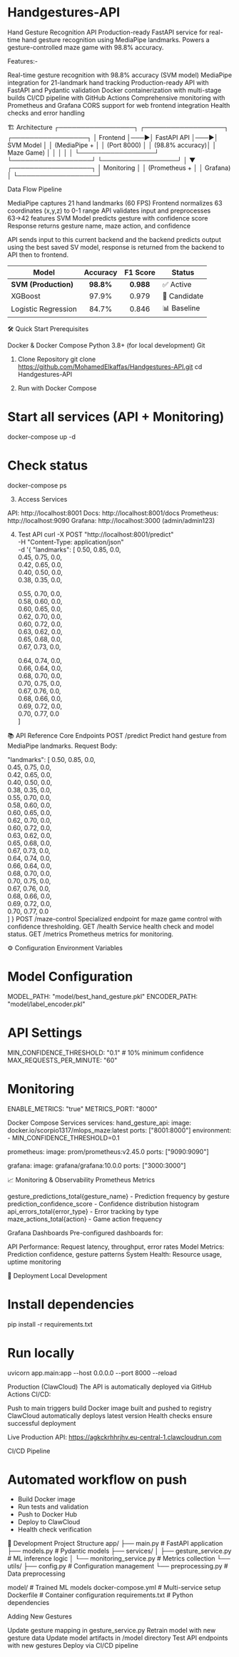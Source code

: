 # Handgestures-API
Hand Gesture Recognition API
Production-ready FastAPI service for real-time hand gesture recognition using MediaPipe landmarks. Powers a gesture-controlled maze game with 98.8% accuracy.

Features:-

Real-time gesture recognition with 98.8% accuracy (SVM model)
MediaPipe integration for 21-landmark hand tracking
Production-ready API with FastAPI and Pydantic validation
Docker containerization with multi-stage builds
CI/CD pipeline with GitHub Actions
Comprehensive monitoring with Prometheus and Grafana
CORS support for web frontend integration
Health checks and error handling

🏗️ Architecture
┌─────────────────┐    ┌──────────────────┐    ┌─────────────────┐
│   Frontend      │───▶│   FastAPI API    │───▶│  SVM Model      │
│ (MediaPipe +    │    │   (Port 8000)    │    │ (98.8% accuracy)│
│  Maze Game)     │    │                  │    │                 │
└─────────────────┘    └──────────────────┘    └─────────────────┘
                              │
                              ▼
                       ┌──────────────────┐
                       │   Monitoring     │
                       │ (Prometheus +    │
                       │   Grafana)       │
                       └──────────────────┘

Data Flow Pipeline

MediaPipe captures 21 hand landmarks (60 FPS)
Frontend normalizes 63 coordinates (x,y,z) to 0-1 range
API validates input and preprocesses 63→42 features
SVM Model predicts gesture with confidence score
Response returns gesture name, maze action, and confidence

API sends input to this current backend and the backend predicts output using the best saved SV model, response is returned from the backend to API then to frontend.

| Model                | Accuracy | F1 Score | Status   |
|----------------------|:--------:|:--------:|----------|
| **SVM (Production)** | **98.8%**| **0.988**| ✅ Active |
| XGBoost              | 97.9%    | 0.979    | 📝 Candidate |
| Logistic Regression  | 84.7%    | 0.846    | 📊 Baseline |

🛠️ Quick Start
Prerequisites

Docker & Docker Compose
Python 3.8+ (for local development)
Git

1. Clone Repository
  git clone https://github.com/MohamedElkaffas/Handgestures-API.git
  cd Handgestures-API

2. Run with Docker Compose
  # Start all services (API + Monitoring)
  docker-compose up -d
  
  # Check status
  docker-compose ps

3. Access Services

API: http://localhost:8001
Docs: http://localhost:8001/docs
Prometheus: http://localhost:9090
Grafana: http://localhost:3000 (admin/admin123)

4. Test API
   curl -X POST "http://localhost:8001/predict" \
  -H "Content-Type: application/json" \
  -d '{
  "landmarks": [
    0.50, 0.85, 0.0,    
    0.45, 0.75, 0.0,    
    0.42, 0.65, 0.0,    
    0.40, 0.50, 0.0,    
    0.38, 0.35, 0.0,    
    
    0.55, 0.70, 0.0,    
    0.58, 0.60, 0.0,    
    0.60, 0.65, 0.0,    
    0.62, 0.70, 0.0,    
    0.60, 0.72, 0.0,    
    0.63, 0.62, 0.0,    
    0.65, 0.68, 0.0,    
    0.67, 0.73, 0.0,    
    
    0.64, 0.74, 0.0,    
    0.66, 0.64, 0.0,    
    0.68, 0.70, 0.0,    
    0.70, 0.75, 0.0,    
    0.67, 0.76, 0.0,    
    0.68, 0.66, 0.0,    
    0.69, 0.72, 0.0,    
    0.70, 0.77, 0.0     
  ]

📚 API Reference
Core Endpoints
POST /predict
Predict hand gesture from MediaPipe landmarks.
Request Body:
  
  "landmarks": [
    0.50, 0.85, 0.0,    
    0.45, 0.75, 0.0,    
    0.42, 0.65, 0.0,    
    0.40, 0.50, 0.0,    
    0.38, 0.35, 0.0,    
    0.55, 0.70, 0.0,    
    0.58, 0.60, 0.0,    
    0.60, 0.65, 0.0,    
    0.62, 0.70, 0.0,    
    0.60, 0.72, 0.0,    
    0.63, 0.62, 0.0,    
    0.65, 0.68, 0.0,    
    0.67, 0.73, 0.0,    
    0.64, 0.74, 0.0,    
    0.66, 0.64, 0.0,    
    0.68, 0.70, 0.0,    
    0.70, 0.75, 0.0,    
    0.67, 0.76, 0.0,    
    0.68, 0.66, 0.0,    
    0.69, 0.72, 0.0,    
    0.70, 0.77, 0.0     
  ]
}
POST /maze-control
Specialized endpoint for maze game control with confidence thresholding.
GET /health
Service health check and model status.
GET /metrics
Prometheus metrics for monitoring.

⚙️ Configuration
Environment Variables

# Model Configuration
MODEL_PATH: "model/best_hand_gesture.pkl"
ENCODER_PATH: "model/label_encoder.pkl"

# API Settings  
MIN_CONFIDENCE_THRESHOLD: "0.1"  # 10% minimum confidence
MAX_REQUESTS_PER_MINUTE: "60"

# Monitoring
ENABLE_METRICS: "true"
METRICS_PORT: "8000"

Docker Compose Services
services:
  hand_gesture_api:
    image: docker.io/scorpio1317/mlops_maze:latest
    ports: ["8001:8000"]
    environment:
      - MIN_CONFIDENCE_THRESHOLD=0.1

  prometheus:
    image: prom/prometheus:v2.45.0
    ports: ["9090:9090"]

  grafana: 
    image: grafana/grafana:10.0.0
    ports: ["3000:3000"]

📈 Monitoring & Observability
Prometheus Metrics

gesture_predictions_total{gesture_name} - Prediction frequency by gesture
prediction_confidence_score - Confidence distribution histogram
api_errors_total{error_type} - Error tracking by type
maze_actions_total{action} - Game action frequency

Grafana Dashboards
Pre-configured dashboards for:

API Performance: Request latency, throughput, error rates
Model Metrics: Prediction confidence, gesture patterns
System Health: Resource usage, uptime monitoring

🚀 Deployment
Local Development
# Install dependencies
pip install -r requirements.txt

# Run locally
uvicorn app.main:app --host 0.0.0.0 --port 8000 --reload

Production (ClawCloud)
The API is automatically deployed via GitHub Actions CI/CD:

Push to main triggers build
Docker image built and pushed to registry
ClawCloud automatically deploys latest version
Health checks ensure successful deployment

Live Production API: https://agkckrhhrjhv.eu-central-1.clawcloudrun.com

CI/CD Pipeline

# Automated workflow on push
- Build Docker image
- Run tests and validation
- Push to Docker Hub
- Deploy to ClawCloud
- Health check verification

🧪 Development
Project Structure
app/
├── main.py              # FastAPI application
├── models.py            # Pydantic models
├── services/
│   ├── gesture_service.py    # ML inference logic
│   └── monitoring_service.py # Metrics collection
└── utils/
    ├── config.py        # Configuration management
    └── preprocessing.py # Data preprocessing

model/                   # Trained ML models
docker-compose.yml       # Multi-service setup
Dockerfile              # Container configuration
requirements.txt        # Python dependencies


Adding New Gestures

Update gesture mapping in gesture_service.py
Retrain model with new gesture data
Update model artifacts in /model directory
Test API endpoints with new gestures
Deploy via CI/CD pipeline



  
  
   
